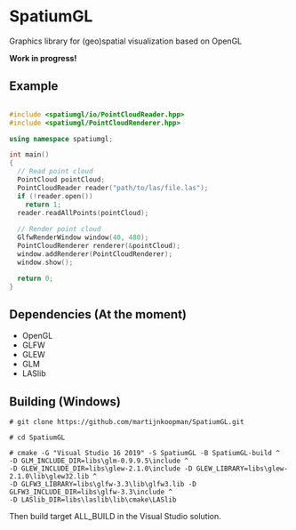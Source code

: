 # SpatiumGL
Graphics library for (geo)spatial visualization based on OpenGL

**Work in progress!**

## Example
```cpp

#include <spatiumgl/io/PointCloudReader.hpp>
#include <spatiumgl/PointCloudRenderer.hpp>

using namespace spatiumgl;

int main()
{
  // Read point cloud 
  PointCloud pointCloud;
  PointCloudReader reader("path/to/las/file.las");
  if (!reader.open())
    return 1;
  reader.readAllPoints(pointCloud);  
  
  // Render point cloud
  GlfwRenderWindow window(40, 480);
  PointCloudRenderer renderer(&pointCloud);
  window.addRenderer(PointCloudRenderer);
  window.show(); 

  return 0;
}
```

## Dependencies (At the moment)
* OpenGL
* GLFW
* GLEW
* GLM
* LASlib

## Building (Windows)
```
# git clone https://github.com/martijnkoopman/SpatiumGL.git

# cd SpatiumGL

# cmake -G "Visual Studio 16 2019" -S SpatiumGL -B SpatiumGL-build ^
-D GLM_INCLUDE_DIR=libs\glm-0.9.9.5\include ^
-D GLEW_INCLUDE_DIR=libs\glew-2.1.0\include -D GLEW_LIBRARY=libs\glew-2.1.0\lib\glew32.lib ^
-D GLFW3_LIBRARY=libs\glfw-3.3\lib\glfw3.lib -D GLFW3_INCLUDE_DIR=libs\glfw-3.3\include ^
-D LASlib_DIR=libs\laslib\lib\cmake\LASlib
```

Then build target ALL_BUILD in the Visual Studio solution. 
